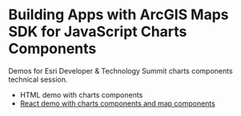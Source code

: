 # Building Apps with ArcGIS Maps SDK for JavaScript Charts Components
 
Demos for Esri Developer & Technology Summit charts components technical session. 

- HTML demo with charts components
- [React demo with charts components and map components](https://github.com/jimmychen97/2025-Building-Apps-with-ArcGIS-Maps-SDK-for-JavaScript-Charts-Components/tree/main/charts-components-with-map-components-react-demo)


